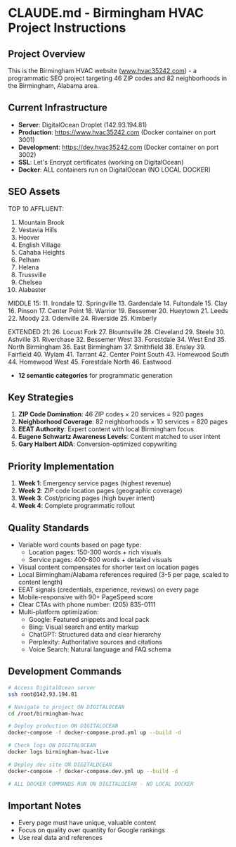 # CLAUDE.md - Birmingham HVAC Project Instructions

## Project Overview
This is the Birmingham HVAC website (www.hvac35242.com) - a programmatic SEO project targeting 46 ZIP codes and 82 neighborhoods in the Birmingham, Alabama area.

## Current Infrastructure
- **Server**: DigitalOcean Droplet (142.93.194.81)
- **Production**: https://www.hvac35242.com (Docker container on port 3001)
- **Development**: https://dev.hvac35242.com (Docker container on port 3002)
- **SSL**: Let's Encrypt certificates (working on DigitalOcean)
- **Docker**: ALL containers run on DigitalOcean (NO LOCAL DOCKER)

## SEO Assets

 TOP 10 AFFLUENT:
  1. Mountain Brook
  2. Vestavia Hills
  3. Hoover
  4. English Village
  5. Cahaba Heights
  6. Pelham
  7. Helena
  8. Trussville
  9. Chelsea
  10. Alabaster

  MIDDLE 15:
  11. Irondale
  12. Springville
  13. Gardendale
  14. Fultondale
  15. Clay
  16. Pinson
  17. Center Point
  18. Warrior
  19. Bessemer
  20. Hueytown
  21. Leeds
  22. Moody
  23. Odenville
  24. Riverside
  25. Kimberly

  EXTENDED 21:
  26. Locust Fork
  27. Blountsville
  28. Cleveland
  29. Steele
  30. Ashville
  31. Riverchase
  32. Bessemer West
  33. Forestdale
  34. West End
  35. North Birmingham
  36. East Birmingham
  37. Smithfield
  38. Ensley
  39. Fairfield
  40. Wylam
  41. Tarrant
  42. Center Point South
  43. Homewood South
  44. Homewood West
  45. Forestdale North
  46. Eastwood

- **12 semantic categories** for programmatic generation

## Key Strategies
1. **ZIP Code Domination**: 46 ZIP codes × 20 services = 920 pages
2. **Neighborhood Coverage**: 82 neighborhoods × 10 services = 820 pages
3. **EEAT Authority**: Expert content with local Birmingham focus
4. **Eugene Schwartz Awareness Levels**: Content matched to user intent
5. **Gary Halbert AIDA**: Conversion-optimized copywriting

## Priority Implementation
1. **Week 1**: Emergency service pages (highest revenue)
2. **Week 2**: ZIP code location pages (geographic coverage)
3. **Week 3**: Cost/pricing pages (high buyer intent)
4. **Week 4**: Complete programmatic rollout

## Quality Standards
- Variable word counts based on page type:
  - Location pages: 150-300 words + rich visuals
  - Service pages: 400-800 words + detailed visuals
- Visual content compensates for shorter text on location pages
- Local Birmingham/Alabama references required (3-5 per page, scaled to content length)
- EEAT signals (credentials, experience, reviews) on every page
- Mobile-responsive with 90+ PageSpeed score
- Clear CTAs with phone number: (205) 835-0111
- Multi-platform optimization:
  - Google: Featured snippets and local pack
  - Bing: Visual search and entity markup
  - ChatGPT: Structured data and clear hierarchy
  - Perplexity: Authoritative sources and citations
  - Voice Search: Natural language and FAQ schema

## Development Commands
```bash
# Access DigitalOcean server
ssh root@142.93.194.81

# Navigate to project ON DIGITALOCEAN
cd /root/birmingham-hvac

# Deploy production ON DIGITALOCEAN
docker-compose -f docker-compose.prod.yml up --build -d

# Check logs ON DIGITALOCEAN
docker logs birmingham-hvac-live

# Deploy dev site ON DIGITALOCEAN
docker-compose -f docker-compose.dev.yml up --build -d

# ALL DOCKER COMMANDS RUN ON DIGITALOCEAN - NO LOCAL DOCKER
```

## Important Notes

- Every page must have unique, valuable content
- Focus on quality over quantity for Google rankings
- Use real  data and references